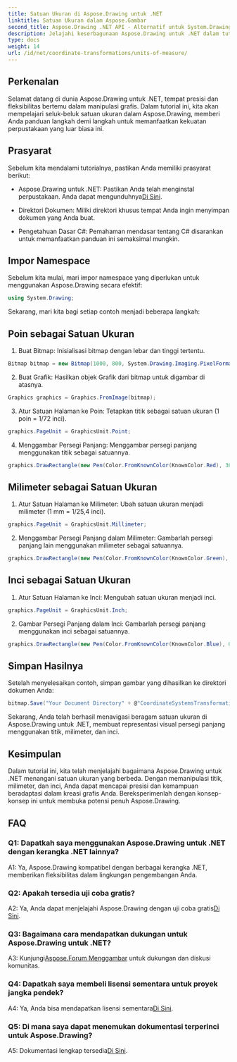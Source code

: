 ```yaml
---
title: Satuan Ukuran di Aspose.Drawing untuk .NET
linktitle: Satuan Ukuran dalam Aspose.Gambar
second_title: Aspose.Drawing .NET API - Alternatif untuk System.Drawing.Common
description: Jelajahi keserbagunaan Aspose.Drawing untuk .NET dalam tutorial mendalam ini, kuasai satuan ukuran untuk grafik presisi.
type: docs
weight: 14
url: /id/net/coordinate-transformations/units-of-measure/
---
```

## Perkenalan

Selamat datang di dunia Aspose.Drawing untuk .NET, tempat presisi dan fleksibilitas bertemu dalam manipulasi grafis. Dalam tutorial ini, kita akan mempelajari seluk-beluk satuan ukuran dalam Aspose.Drawing, memberi Anda panduan langkah demi langkah untuk memanfaatkan kekuatan perpustakaan yang luar biasa ini.

## Prasyarat

Sebelum kita mendalami tutorialnya, pastikan Anda memiliki prasyarat berikut:

-  Aspose.Drawing untuk .NET: Pastikan Anda telah menginstal perpustakaan. Anda dapat mengunduhnya[Di Sini](https://releases.aspose.com/drawing/net/).

- Direktori Dokumen: Miliki direktori khusus tempat Anda ingin menyimpan dokumen yang Anda buat.

- Pengetahuan Dasar C#: Pemahaman mendasar tentang C# disarankan untuk memanfaatkan panduan ini semaksimal mungkin.

## Impor Namespace

Sebelum kita mulai, mari impor namespace yang diperlukan untuk menggunakan Aspose.Drawing secara efektif:

```csharp
using System.Drawing;
```

Sekarang, mari kita bagi setiap contoh menjadi beberapa langkah:

## Poin sebagai Satuan Ukuran

1. Buat Bitmap: Inisialisasi bitmap dengan lebar dan tinggi tertentu.

```csharp
Bitmap bitmap = new Bitmap(1000, 800, System.Drawing.Imaging.PixelFormat.Format32bppPArgb);
```

2. Buat Grafik: Hasilkan objek Grafik dari bitmap untuk digambar di atasnya.

```csharp
Graphics graphics = Graphics.FromImage(bitmap);
```

3. Atur Satuan Halaman ke Poin: Tetapkan titik sebagai satuan ukuran (1 poin = 1/72 inci).

```csharp
graphics.PageUnit = GraphicsUnit.Point;
```

4. Menggambar Persegi Panjang: Menggambar persegi panjang menggunakan titik sebagai satuannya.

```csharp
graphics.DrawRectangle(new Pen(Color.FromKnownColor(KnownColor.Red), 36f), 72, 72, 72, 72);
```

## Milimeter sebagai Satuan Ukuran

1. Atur Satuan Halaman ke Milimeter: Ubah satuan ukuran menjadi milimeter (1 mm = 1/25,4 inci).

```csharp
graphics.PageUnit = GraphicsUnit.Millimeter;
```

2. Menggambar Persegi Panjang dalam Milimeter: Gambarlah persegi panjang lain menggunakan milimeter sebagai satuannya.

```csharp
graphics.DrawRectangle(new Pen(Color.FromKnownColor(KnownColor.Green), 6.35f), 25.4f, 25.4f, 25.4f, 25.4f);
```

## Inci sebagai Satuan Ukuran

1. Atur Satuan Halaman ke Inci: Mengubah satuan ukuran menjadi inci.

```csharp
graphics.PageUnit = GraphicsUnit.Inch;
```

2. Gambar Persegi Panjang dalam Inci: Gambarlah persegi panjang menggunakan inci sebagai satuannya.

```csharp
graphics.DrawRectangle(new Pen(Color.FromKnownColor(KnownColor.Blue), 0.125f), 1, 1, 1, 1);
```

## Simpan Hasilnya

Setelah menyelesaikan contoh, simpan gambar yang dihasilkan ke direktori dokumen Anda:

```csharp
bitmap.Save("Your Document Directory" + @"CoordinateSystemsTransformations\UnitsOfMeasure_out.png");
```

Sekarang, Anda telah berhasil menavigasi beragam satuan ukuran di Aspose.Drawing untuk .NET, membuat representasi visual persegi panjang menggunakan titik, milimeter, dan inci.

## Kesimpulan

Dalam tutorial ini, kita telah menjelajahi bagaimana Aspose.Drawing untuk .NET menangani satuan ukuran yang berbeda. Dengan memanipulasi titik, milimeter, dan inci, Anda dapat mencapai presisi dan kemampuan beradaptasi dalam kreasi grafis Anda. Bereksperimenlah dengan konsep-konsep ini untuk membuka potensi penuh Aspose.Drawing.

## FAQ

### Q1: Dapatkah saya menggunakan Aspose.Drawing untuk .NET dengan kerangka .NET lainnya?

A1: Ya, Aspose.Drawing kompatibel dengan berbagai kerangka .NET, memberikan fleksibilitas dalam lingkungan pengembangan Anda.

### Q2: Apakah tersedia uji coba gratis?

 A2: Ya, Anda dapat menjelajahi Aspose.Drawing dengan uji coba gratis[Di Sini](https://releases.aspose.com/).

### Q3: Bagaimana cara mendapatkan dukungan untuk Aspose.Drawing untuk .NET?

 A3: Kunjungi[Aspose.Forum Menggambar](https://forum.aspose.com/c/diagram/17) untuk dukungan dan diskusi komunitas.

### Q4: Dapatkah saya membeli lisensi sementara untuk proyek jangka pendek?

 A4: Ya, Anda bisa mendapatkan lisensi sementara[Di Sini](https://purchase.aspose.com/temporary-license/).

### Q5: Di mana saya dapat menemukan dokumentasi terperinci untuk Aspose.Drawing?

 A5: Dokumentasi lengkap tersedia[Di Sini](https://reference.aspose.com/drawing/net/).